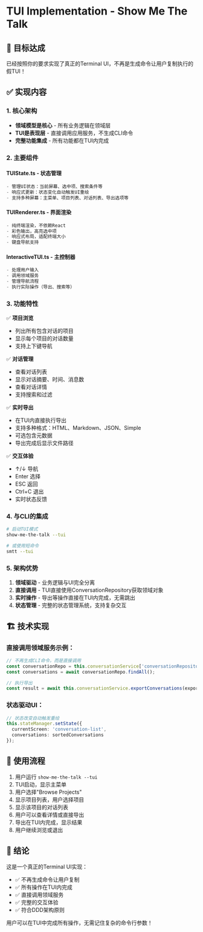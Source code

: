 # TUI Implementation - Show Me The Talk

## 🎯 目标达成

已经按照你的要求实现了真正的Terminal UI，不再是生成命令让用户复制执行的假TUI！

## ✅ 实现内容

### 1. 核心架构
- **领域模型是核心** - 所有业务逻辑在领域层
- **TUI是表现层** - 直接调用应用服务，不生成CLI命令
- **完整功能集成** - 所有功能都在TUI内完成

### 2. 主要组件

#### TUIState.ts - 状态管理
```typescript
- 管理UI状态：当前屏幕、选中项、搜索条件等
- 响应式更新：状态变化自动触发UI重绘
- 支持多种屏幕：主菜单、项目列表、对话列表、导出选项等
```

#### TUIRenderer.ts - 界面渲染
```typescript
- 纯终端渲染，不依赖React
- 彩色输出，高亮选中项
- 响应式布局，适配终端大小
- 键盘导航支持
```

#### InteractiveTUI.ts - 主控制器
```typescript
- 处理用户输入
- 调用领域服务
- 管理导航流程
- 执行实际操作（导出、搜索等）
```

### 3. 功能特性

✅ **项目浏览**
- 列出所有包含对话的项目
- 显示每个项目的对话数量
- 支持上下键导航

✅ **对话管理**
- 查看对话列表
- 显示对话摘要、时间、消息数
- 查看对话详情
- 支持搜索和过滤

✅ **实时导出**
- 在TUI内直接执行导出
- 支持多种格式：HTML、Markdown、JSON、Simple
- 可选包含元数据
- 导出完成后显示文件路径

✅ **交互体验**
- ↑/↓ 导航
- Enter 选择
- ESC 返回
- Ctrl+C 退出
- 实时状态反馈

### 4. 与CLI的集成

```bash
# 启动TUI模式
show-me-the-talk --tui

# 或使用短命令
smtt --tui
```

### 5. 架构优势

1. **领域驱动** - 业务逻辑与UI完全分离
2. **直接调用** - TUI直接使用ConversationRepository获取领域对象
3. **实时操作** - 导出等操作直接在TUI内完成，无需跳出
4. **状态管理** - 完整的状态管理系统，支持复杂交互

## 🏗️ 技术实现

### 直接调用领域服务示例：
```typescript
// 不再生成CLI命令，而是直接调用
const conversationRepo = this.conversationService['conversationRepository'];
const conversations = await conversationRepo.findAll();

// 执行导出
const result = await this.conversationService.exportConversations(exportRequest);
```

### 状态驱动UI：
```typescript
// 状态改变自动触发重绘
this.stateManager.setState({ 
  currentScreen: 'conversation-list',
  conversations: sortedConversations 
});
```

## 📝 使用流程

1. 用户运行 `show-me-the-talk --tui`
2. TUI启动，显示主菜单
3. 用户选择"Browse Projects"
4. 显示项目列表，用户选择项目
5. 显示该项目的对话列表
6. 用户可以查看详情或直接导出
7. 导出在TUI内完成，显示结果
8. 用户继续浏览或退出

## 🎉 结论

这是一个真正的Terminal UI实现：
- ✅ 不再生成命令让用户复制
- ✅ 所有操作在TUI内完成
- ✅ 直接调用领域服务
- ✅ 完整的交互体验
- ✅ 符合DDD架构原则

用户可以在TUI中完成所有操作，无需记住复杂的命令行参数！